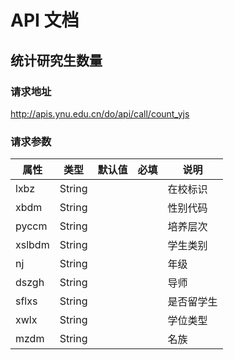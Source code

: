 # API 文档

## 统计研究生数量

### 请求地址

http://apis.ynu.edu.cn/do/api/call/count_yjs

### 请求参数

| 属性   | 类型   | 默认值 | 必填 | 说明       |
| ------ | ------ | ------ | ---- | ---------- |
| lxbz   | String |        |      | 在校标识   |
| xbdm   | String |        |      | 性别代码   |
| pyccm  | String |        |      | 培养层次   |
| xslbdm | String |        |      | 学生类别   |
| nj     | String |        |      | 年级       |
| dszgh  | String |        |      | 导师       |
| sflxs  | String |        |      | 是否留学生 |
| xwlx   | String |        |      | 学位类型   |
| mzdm   | String |        |      | 名族       |
